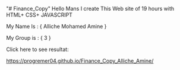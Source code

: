 "# Finance_Copy" 
Hello Mans I create This Web site of 19 hours with HTML+ CSS+ JAVASCRIPT

My Name Is : { Alliche Mohamed Amine }

My Group is : { 3 }


Click here to see resultat:

https://progremer04.github.io/Finance_Copy_Alliche_Amine/

